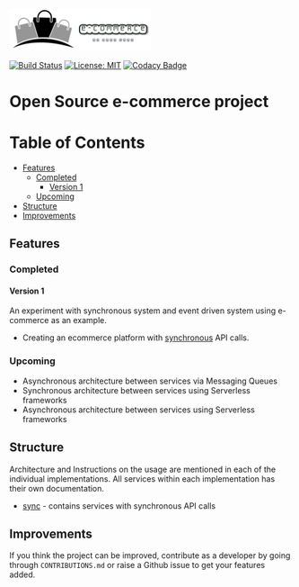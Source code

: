 <img src="/images/e-commerce-logo.png" style="width: 50%" alt="logo" />

[![Build Status](https://img.shields.io/endpoint.svg?url=https%3A%2F%2Factions-badge.atrox.dev%2Fpritamprasd%2Fe-commerce%2Fbadge%3Fref%3Dmaster&style=flat)](https://actions-badge.atrox.dev/pritamprasd/e-commerce/goto?ref=master)
[![License: MIT](https://img.shields.io/badge/License-MIT-green.svg)](https://opensource.org/licenses/MIT)
[![Codacy Badge](https://api.codacy.com/project/badge/Grade/c311e7c484194e1f84691952e9a2c9c3)](https://www.codacy.com/manual/pritam.prasd/e-commerce?utm_source=github.com&amp;utm_medium=referral&amp;utm_content=pritamprasd/e-commerce&amp;utm_campaign=Badge_Grade)

# Open Source e-commerce project

Table of Contents
===================
* [Features](#features)
   * [Completed](#completed)
      * [Version 1](#version-1)
   * [Upcoming](#upcoming)
* [Structure](#structure)
* [Improvements](#improvements)

## Features
### Completed 
#### Version 1
An experiment with synchronous system and event driven system using e-commerce as an example.
- Creating an ecommerce platform with [synchronous](/sync) API calls.

### Upcoming
- Asynchronous architecture between services via Messaging Queues
- Synchronous architecture between services using Serverless frameworks
- Asynchronous architecture between services using Serverless frameworks

## Structure
Architecture and Instructions on the usage are mentioned in each of the individual implementations. 
All services within each implementation has their own documentation.
- [sync](/sync) - contains services with synchronous API calls

## Improvements
If you think the project can be improved, contribute as a developer by going through `CONTRIBUTIONS.md` or raise a Github issue to get your features added.